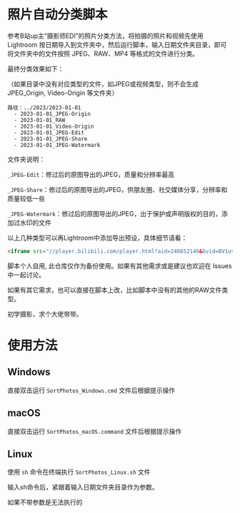 # 照片自动分类脚本

参考B站up主“摄影师EDI”的照片分类方法，将拍摄的照片和视频先使用 Lightroom 按日期导入到文件夹中，然后运行脚本，输入日期文件夹目录，即可将文件夹中的文件按照 JPEG、RAW、MP4 等格式的文件进行分类。

最终分类效果如下：

（如果目录中没有对应类型的文件，如JPEG或视频类型，则不会生成 JPEG_Origin, Video-Origin 等文件夹）

```
路径：../2023/2023-01-01
  - 2023-01-01_JPEG-Origin
  - 2023-01-01_RAW
  - 2023-01-01_Video-Origin
  - 2023-01-01_JPEG-Edit
  - 2023-01-01_JPEG-Share
  - 2023-01-01_JPEG-Watermark
```

文件夹说明：

`_JPEG-Edit`：修过后的原图导出的JPEG，质量和分辨率最高

`_JPEG-Share`：修过后的原图导出的JPEG，供朋友圈、社交媒体分享，分辨率和质量较低一些

`_JPEG-Watermark`：修过后的原图导出的JPEG，出于保护或声明版权的目的，添加过水印的文件

以上几种类型可以再Lightroom中添加导出预设，具体细节请看：

```html
<iframe src="//player.bilibili.com/player.html?aid=246652146&bvid=BV1uv411v7Qe&cid=298218138&p=1" scrolling="no" border="0" frameborder="no" framespacing="0" allowfullscreen="true"> </iframe>
```

脚本个人自用, 此仓库仅作为备份使用。如果有其他需求或是建议也欢迎在 Issues 中一起讨论。

如果有其它需求，也可以直接在脚本上改，比如脚本中没有的其他的RAW文件类型。

初学摄影，求个大佬带带。

# 使用方法

## Windows

直接双击运行 `SortPhotos_Windows.cmd` 文件后根据提示操作

## macOS

直接双击运行 `SortPhotos_macOS.command` 文件后根据提示操作

## Linux

使用 `sh` 命令在终端执行 `SortPhotos_Linux.sh` 文件

输入sh命令后，紧跟着输入日期文件夹目录作为参数。

如果不带参数是无法执行的
